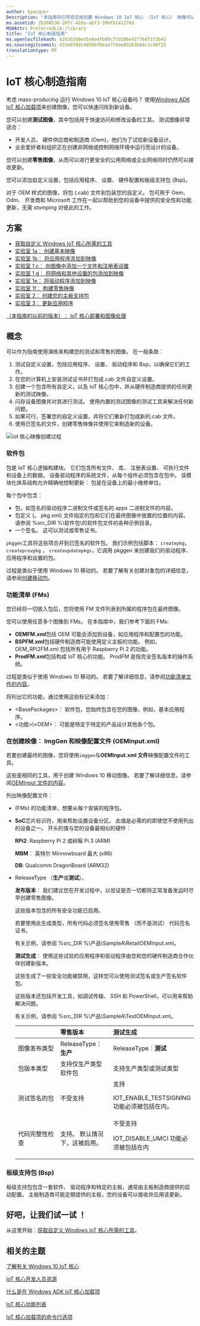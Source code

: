 ```yaml
---
author: kpacquer
Description: "本指南将引导您完成创建 Windows 10 IoT 核心 （IoT 核心） 映像可以刷新为零售设备和维护后它们被发送到了您的客户。"
ms.assetid: 2b208536-20fc-42da-abf3-39bfb141276d
MSHAttr: PreferredLib:/library
title: "IoT 核心制造指南"
ms.openlocfilehash: b2616268ed1e9a4fb89c77d186e92776df373b43
ms.sourcegitcommit: d33e870dc4850bf0ea47fdae0d163b04c1c90f15
translationtype: MT
---
```

# <a name="iot-core-manufacturing-guide"></a>IoT 核心制造指南

考虑 mass-producing 运行 Windows 10 IoT 核心设备吗？ 使用[Windows ADK IoT 核心加载项](iot-core-adk-addons.md)来创建图像，您可以快速闪烁到新设备。 

您可以创建**测试图像**，其中包括用于快速访问和修改设备的工具。 测试图像非常适合︰
-  开发人员、 硬件供应商和制造商 (Oem)，他们为了试验新设备设计。
-  业余爱好者和组织正在创建非网络或控制网络环境中运行而设计的设备。

您可以创建**零售图像**，从而可以进行更安全的公用网络或企业网络同时仍然可以接收更新。

您可以添加自定义设置，包括应用程序、 设置、 硬件配置和板级支持包 (Bsp)。

对于 OEM 样式的图像，将包 (.cab) 文件到包装您的自定义。 包可用于 Oem、 Odm、 开发商和 Microsoft 工作在一起以帮助到您的设备中提供的安全性和功能更新，无需 stomping 对彼此的工作。


## <a name="span-idscenariosspanspan-idscenariosspanspan-idscenariosspanscenarios"></a><span id="Scenarios"></span><span id="scenarios"></span><span id="SCENARIOS"></span>方案
-   [获取自定义 Windows IoT 核心所需的工具](set-up-your-pc-to-customize-iot-core.md)
-   [实验室 1a︰ 创建基本映像](create-a-basic-image.md)
-   [实验室 1b︰ 将应用程序添加到映像](deploy-your-app-with-a-standard-board.md)
-   [实验室 1 c︰ 向图像中添加一个文件和注册表设置](add-a-registry-setting-to-an-image.md)
-   [实验室 1 d︰ 将网络和其他设置的包添加到映像](add-a-provisioning-package-to-an-image.md)
-   [实验室 1e︰ 将驱动程序添加到映像](add-a-driver-to-an-image.md)
-   [实验室 1f︰ 构建零售映像](build-retail-image.md)
-   [实验室 2︰ 创建您的主板支持包](create-a-new-bsp.md)
-   [实验室 3︰ 更新应用程序](../../service/iot/updating-iot-core-apps.md)

[（本指南的以前的版本）︰ IoT 核心部署和图像处理](iot-core-deployment-and-imaging.md)
## <a name="span-idconceptsspanspan-idconceptsspanspan-idconceptsspanconcepts"></a><span id="Concepts"></span><span id="concepts"></span><span id="CONCEPTS"></span>概念

可以作为指南使用演练来构建您的测试和零售的图像。 在一般条款︰

1.  测试自定义设置，包括应用程序、 设置、 驱动程序和 Bsp，以确保它们的工作。
2.  在您的计算机上安装测试证书并打包成.cab 文件自定义设置。
2.  创建一个包含所有自定义，以及 IoT 核心包中，并从硬件制造商提供的任何更新的测试映像。
3.  闪存设备图像并对其进行测试。 使用内置的测试图像的测试工具来解决任何新问题。
4.  如果可行，签署您的自定义设置，并将它们重新打包成新的.cab 文件。
5.  使用已签名的文件，创建零售映像并使用它来制造新的设备。

![iot 核心映像创建过程](images/oemworkflow.png)

### <a name="span-idpackagesspanspan-idpackagesspanspan-idpackagesspanpackages"></a><span id="Packages"></span><span id="packages"></span><span id="PACKAGES"></span>软件包

包是 IoT 核心逻辑构建块。 它们包含所有文件、 库、 注册表设置、 可执行文件和设备上的数据。 设备驱动程序的系统文件，从每个组件必须包含在包中。 该模块化体系结构允许精确地控制更新︰ 包是在设备上的最小维修单位。

每个包中包含︰
-   包，如签名的驱动程序二进制文件或签名的 appx 二进制文件的内容。
-   包定义 (。 pkg.xml) 文件指定的包和它们在最终图像中放置的位置的内容。 请参阅 %src\_DIR %\\软件包\\的软件包文件的各种示例目录。
-   一个签名。 这可以测试或零售证书。

`pkggen`工具将这些项合并到已签名的软件包。 我们示例包括脚本︰ `createpkg`， `createprovpkg` ， `createupdatepkgs`，它调用 pkggen 来创建我们的驱动程序、 应用程序和设置的包。

过程是类似于使用 Windows 10 移动的。 若要了解有关创建对象包的详细信息，请参阅[创建移动包](https://msdn.microsoft.com/library/windows/hardware/dn756642)。

### <a name="span-idfeaturemanifestsfmsspanspan-idfeaturemanifestsfmsspanspan-idfeaturemanifestsfmsspanfeature-manifests-fms"></a><span id="Feature_manifests__FMs_"></span><span id="feature_manifests__fms_"></span><span id="FEATURE_MANIFESTS__FMS_"></span>功能清单 (FMs)

您已经将一切放入包后，您将使用 FM 文件列表到所属的程序包在最终图像。

您可以使用任意多个图像到 FMs。 在本指南中，我们参考下面的 FMs:

-   **OEMFM.xml**包括 OEM 可能会添加到设备，如应用程序和配置包的功能。
-   **BSPFM.xml**包括硬件制造商可能使用定义主板的功能。 例如，OEM\_RPi2FM.xml 包括所有用于 Raspberry Pi 2 的功能。
-   **ProdFM.xml**包括构成 IoT 核心的功能。 ProdFM 是指完全签名版本的操作系统。

过程是类似于使用 Windows 10 移动的。 若要了解详细信息，请参阅[功能清单文件的内容](https://msdn.microsoft.com/library/windows/hardware/dn756745)。

将列出它的功能，通过使用这些标记来添加︰

-   &lt;BasePackages&gt;︰ 软件包，您始终包含在您的图像，例如，基本应用程序。
-   &lt;功能&gt;\\&lt;OEM&gt;︰ 可能是特定于特定的产品设计其他各个包。

### <a name="span-idcreatingtheimageimggenandtheimageconfigurationfileoeminputxmlspanspan-idcreatingtheimageimggenandtheimageconfigurationfileoeminputxmlspanspan-idcreatingtheimageimggenandtheimageconfigurationfileoeminputxmlspancreating-the-image-imggen-and-the-image-configuration-file-oeminputxml"></a><span id="Creating_the_image__ImgGen_and_the_image_configuration_file__OEMInput.xml_"></span><span id="creating_the_image__imggen_and_the_image_configuration_file__oeminput.xml_"></span><span id="CREATING_THE_IMAGE__IMGGEN_AND_THE_IMAGE_CONFIGURATION_FILE__OEMINPUT.XML_"></span>在创建映像︰ ImgGen 和映像配置文件 (OEMInput.xml)

若要创建最终的图像，您将使用`imggen`与**OEMInput.xml 文件**映像配置文件的工具。

这些是相同的工具，用于创建 Windows 10 移动图像。 若要了解详细信息，请参阅[OEMInput 文件的内容](https://msdn.microsoft.com/library/windows/hardware/dn756778)。

列出映像配置文件︰

-   (FMs) 的功能清单，想要从每个安装的程序包。
-   **SoC**芯片标识符，用来帮助设置设备分区。 此值是必需的的即使您不使用列出的设备之一。 开头的值与您的设备最相似的硬件︰

    **RPi2**: Raspberry Pi 2 或树莓 Pi 3 (ARM)

    **MBM**︰ 英特尔 Minnowboard 最大 (x86)

    **DB**: Qualcomm DragonBoard (ARM32)

-   ReleaseType （**生产**或**测试**）。

    **发布版本**︰ 我们建议您在开发过程中，以验证是否一切都将正常准备发运时尽早创建零售图像。

    这些版本包含的所有安全功能已启用。

    若要使用此生成类型，所有代码必须签名使用零售 （而不是测试） 代码签名证书。

    有关示例，请参阅 %src\_DIR %\\产品\\SampleA\\RetailOEMInput.xml。

    **测试生成**︰ 使用这些试验的应用程序和驱动程序由您和您的硬件制造商合作伙伴创建新版本。

    这些生成了一些安全功能被禁用，这样您可以使用测试签名或生产签名软件包。

    这些版本还包括开发工具，如调试传输、 SSH 和 PowerShell，可以用来帮助解决问题。

    有关示例，请参阅 %src\_DIR %\\产品\\SampleA\\TestOEMInput.xml。

    <table>
    <colgroup>
    <col width="33%" />
    <col width="33%" />
    <col width="33%" />
    </colgroup>
    <thead>
    <tr class="header">
    <th align="left"></th>
    <th align="left">零售版本</th>
    <th align="left">测试生成</th>
    </tr>
    </thead>
    <tbody>
    <tr class="odd">
    <td align="left">图像发布类型</td>
    <td align="left">ReleaseType︰<strong>生产</strong></td>
    <td align="left">ReleaseType︰<strong>测试</strong></td>
    </tr>
    <tr class="even">
    <td align="left">包版本类型</td>
    <td align="left">支持仅生产类型软件包</td>
    <td align="left">支持生产类型或测试类型</td>
    </tr>
    <tr class="odd">
    <td align="left">测试签名的包</td>
    <td align="left">不受支持</td>
    <td align="left">支持
    <p>IOT_ENABLE_TESTSIGNING 功能必须被包括在内。</p></td>
    </tr>
    <tr class="even">
    <td align="left">代码完整性检查</td>
    <td align="left">支持。 默认情况下，这被启用。</td>
    <td align="left">不受支持
    <p>IOT_DISABLE_UMCI 功能必须被包括在内</p></td>
    </tr>
    </tbody>
    </table>

### <a name="span-idboardsupportpackagesspanspan-idboardsupportpackagesspanspan-idboardsupportpackagesspanboard-support-packages-bsps"></a><span id="Board_Support_Packages"></span><span id="board_support_packages"></span><span id="BOARD_SUPPORT_PACKAGES"></span>板级支持包 (Bsp)
板级支持包包含一套软件、 驱动程序和特定的主板，通常由主板制造商提供的启动配置。 主板制造商可能定期提供的主板，您的设备可以接收并应用该更新。 

## <a name="span-idokletstryitspanspan-idokletstryitspanspan-idokletstryitspanok-lets-try-it"></a><span id="OK__let_s_try_it_"></span><span id="ok__let_s_try_it_"></span><span id="OK__LET_S_TRY_IT_"></span>好吧，让我们试一试 ！

从这里开始︰[获取自定义 Windows IoT 核心所需的工具](set-up-your-pc-to-customize-iot-core.md)。

## <a name="span-idrelatedtopicsspanrelated-topics"></a><span id="related_topics"></span>相关的主题

[了解有关 Windows 10 IoT 核心](https://developer.microsoft.com/windows/iot/iotcore)

[IoT 核心开发人员资源](https://developer.microsoft.com/windows/iot)

[什么是在 Windows ADK IoT 核心加载项](iot-core-adk-addons.md)

[IoT 核心功能列表](iot-core-feature-list.md)

[IoT 核心加载项的命令行选项](iot-core-adk-addons-command-line-options.md)

 

 



